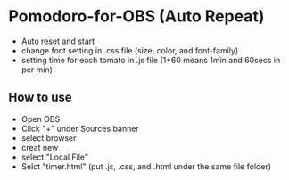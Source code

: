 # Pomodoro-for-OBS (Auto Repeat)

- Auto reset and start
- change font setting in .css file (size, color, and font-family)
- setting time for each tomato in .js file (1*60 means 1min and 60secs in per min)

## How to use
- Open OBS
- Click "+" under Sources banner
- select browser 
- creat new
- select "Local File"
- Selct "timer.html" (put .js, .css, and .html under the same file folder)
